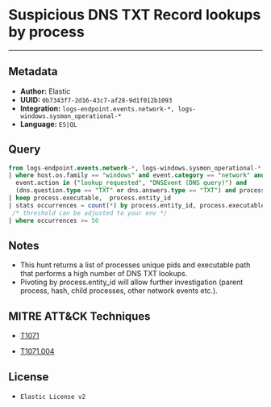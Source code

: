 # Suspicious DNS TXT Record lookups by process

---

## Metadata

- **Author:** Elastic
- **UUID:** `0b7343f7-2d16-43c7-af28-9d1f012b1093`
- **Integration:** `logs-endpoint.events.network-*, logs-windows.sysmon_operational-*`
- **Language:** `ES|QL`

## Query

```sql
from logs-endpoint.events.network-*, logs-windows.sysmon_operational-*
| where host.os.family == "windows" and event.category == "network" and 
  event.action in ("lookup_requested", "DNSEvent (DNS query)") and 
  (dns.question.type == "TXT" or dns.answers.type == "TXT") and process.executable != "C:\\Windows\\system32\\svchost.exe"
| keep process.executable,  process.entity_id
| stats occurrences = count(*) by process.entity_id, process.executable
 /* threshold can be adjusted to your env */
| where occurrences >= 50
```

## Notes

- This hunt returns a list of processes unique pids and executable path that performs a high number of DNS TXT lookups.
- Pivoting by process.entity_id will allow further investigation (parent process, hash, child processes, other network events etc.).
## MITRE ATT&CK Techniques

- [T1071](https://attack.mitre.org/techniques//T1071)

- [T1071.004](https://attack.mitre.org/techniques//T1071/004)


## License

- `Elastic License v2`
